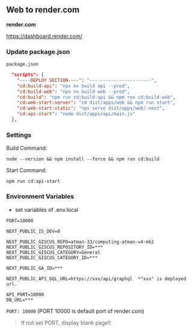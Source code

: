 ## Web to render.com

**render.com**  

https://dashboard.render.com/

### Update package.json

 `package.json`

```json
  "scripts": {
    "----DEPLOY SECTION----": "-----------------------",
    "cd:build-api": "npx nx build api --prod",
    "cd:build-web": "npx nx build web --prod",
    "cd:build": "npm run cd:build-api && npm run cd:build-web",
    "cd:web-start:server": "cd dist/apps/web && npm run start",
    "cd:web-start:static": "npx serve dist/apps/web/.next",
    "cd:api-start": "node dist/apps/api/main.js"
  },
```

### Settings

Build Command:  

 `node --version && npm install --force && npm run cd:build`

Start Command:  

 `npm run cd:api-start`

### Environment Variables

* set variables of .env.local

```text
PORT=10000

NEXT_PUBLIC_IS_DEV=0

NEXT_PUBLIC_GISCUS_REPO=atman-33/computing-atman-v4-mk2
NEXT_PUBLIC_GISCUS_REPOSITORY_ID=***
NEXT_PUBLIC_GISCUS_CATEGORY=General
NEXT_PUBLIC_GISCUS_CATEGORY_ID=***

NEXT_PUBLIC_GA_ID=***

NEXT_PUBLIC_API_GQL_URL=https://xxx/api/graphql  *"xxx" is deployed url.

API_PORT=10000
DB_URL=***
```

`PORT: 10000` (PORT 10000 is default port of render.com)

> If not set PORT, display blank page!!
